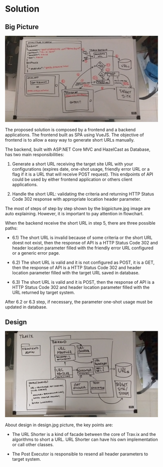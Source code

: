 # Solution

## Big Picture

![Bigpicture](/bigpicture.jpg)

The proposed solution is composed by a frontend and a backend applications. The frontend built as SPA using VueJS. The objective of frontend is to allow a easy way to generate short URLs manually.

The backend, built with ASP.NET Core MVC and HazelCast as Database, has two main responsibilities: 

1. Generate a short URL receiving the target site URL with your configurations (expires date, one-shot usage, friendly error URL or a flag if it is a URL that will receive POST request). This endpoints of API could be used by either frontend application or others client applications.

2. Handle the short URL: validating the criteria and returning HTTP Status Code 302 response with appropriate location header parameter.

The most of steps of step by step shown by the bigpicture.jpg image are auto explaining. However, it is important to pay attention in flowchart.

When the backend receive the short URL in step 5, there are three possible paths:

* 6.1) The short URL is invalid because of some criteria or the short URL doest not exist, then the response of API is a HTTP Status Code 302 and header location parameter filled with the friendly error URL configured or a generic error page.

* 6.2) The short URL is valid and it is not configured as POST, it is a GET, then the response of API is a HTTP Status Code 302 and header location parameter filled with the target URL saved in database.

* 6.3) The short URL is valid and it is POST, then the response of API is a HTTP Status Code 302 and header location parameter filled with the URL returned by target system.

After 6.2 or 6.3 step, if necessary, the parameter one-shot usage must be updated in database.

## Design

![Design of solution](/design.jpg)

About design in design.jpg picture, the key points are: 

* The URL Shorter is a kind of facade between the core of Trav.ix and the algorithms to short a URL. URL Shorter can have his own implementation or call other classes.

* The Post Executor is responsible to resend all header parameters to target system.